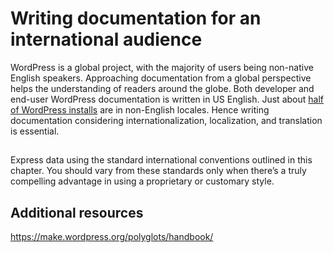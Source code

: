 # Writing documentation for an international audience

WordPress is a global project, with the majority of users being non-native English speakers. Approaching documentation from a global perspective helps the understanding of readers around the globe. Both developer and end-user WordPress documentation is written in US English. Just about [half of WordPress installs](https://wordpress.org/about/stats/) are in non-English locales. Hence writing documentation considering internationalization, localization, and translation is essential.

## 


Express data using the standard international conventions outlined in this chapter. You should vary from these standards only when there’s a truly compelling advantage in using a proprietary or customary style.


## Additional resources

https://make.wordpress.org/polyglots/handbook/
